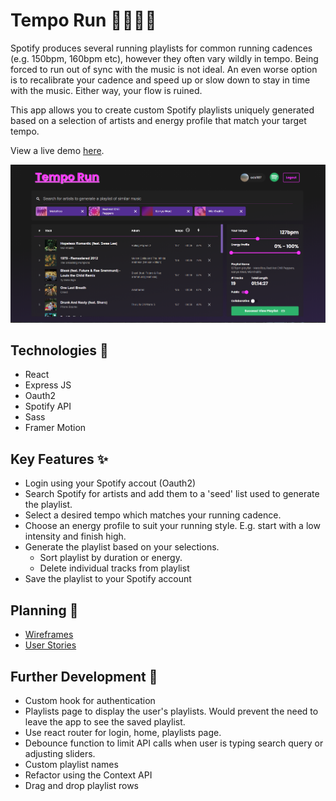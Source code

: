 # Tempo Run 🏃‍♀️🏃‍♂️

Spotify produces several running playlists for common running cadences (e.g. 150bpm, 160bpm etc), however they often vary wildly in tempo. Being forced to run out of sync with the music is not ideal. An even worse option is to recalibrate your cadence and speed up or slow down to stay in time with the music. Either way, your flow is ruined.

This app allows you to create custom Spotify playlists uniquely generated based on a selection of artists and energy profile that match your target tempo.

View a live demo [here](https://hidden-gorge-82205.herokuapp.com/).

![Home page](/tempo-run-home.PNG "Home Page")

## Technologies 🔨

- React
- Express JS
- Oauth2
- Spotify API
- Sass
- Framer Motion

## Key Features ✨

- Login using your Spotify accout (Oauth2)
- Search Spotify for artists and add them to a 'seed' list used to generate the playlist.
- Select a desired tempo which matches your running cadence.
- Choose an energy profile to suit your running style. E.g. start with a low intensity and finish high.
- Generate the playlist based on your selections.
  - Sort playlist by duration or energy.
  - Delete individual tracks from playlist
- Save the playlist to your Spotify account

## Planning 🔎

- [Wireframes](https://github.com/adamgonlag/tempo-run/blob/main/planning/wireframe.png)
- [User Stories](https://github.com/adamgonlag/tempo-run/blob/main/planning/user-stories.md)

## Further Development 🚀

- Custom hook for authentication
- Playlists page to display the user's playlists. Would prevent the need to leave the app to see the saved playlist.
- Use react router for login, home, playlists page.
- Debounce function to limit API calls when user is typing search query or adjusting sliders.
- Custom playlist names
- Refactor using the Context API
- Drag and drop playlist rows
